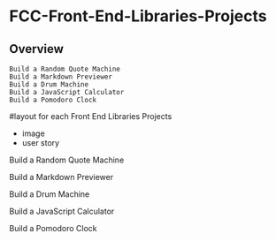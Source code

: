 # FCC-Front-End-Libraries-Projects

## Overview
    Build a Random Quote Machine
    Build a Markdown Previewer
    Build a Drum Machine
    Build a JavaScript Calculator
    Build a Pomodoro Clock


#layout for each
Front End Libraries Projects
- image 
- user story

Build a Random Quote Machine

Build a Markdown Previewer

Build a Drum Machine

Build a JavaScript Calculator

Build a Pomodoro Clock